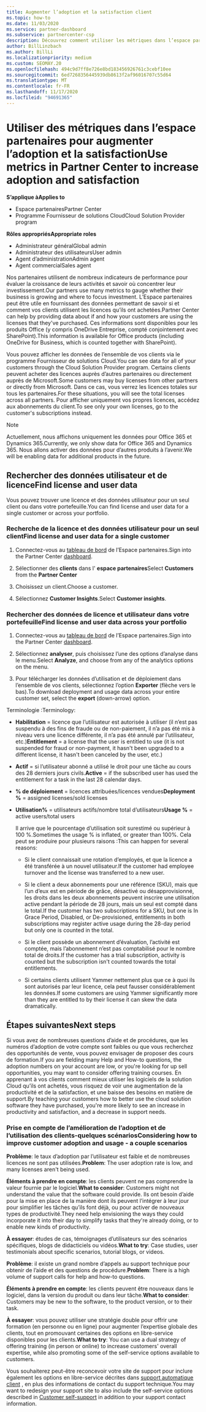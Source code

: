 ```yaml
---
title: Augmenter l’adoption et la satisfaction client
ms.topic: how-to
ms.date: 11/03/2020
ms.service: partner-dashboard
ms.subservice: partnercenter-csp
description: Découvrez comment utiliser les métriques dans l’espace partenaires. Les mesures peuvent indiquer si votre entreprise augmente, comment les clients utilisent leurs licences et où concentrer leurs investissements.
author: BillLinzbach
ms.author: BillLi
ms.localizationpriority: medium
ms.custom: SEOMAY.20
ms.openlocfilehash: 494c9d7ff8e726e8bd183456926761c3cebf10ee
ms.sourcegitcommit: 6ed7268356445939db8613f2af96016707c55d64
ms.translationtype: MT
ms.contentlocale: fr-FR
ms.lasthandoff: 11/17/2020
ms.locfileid: "94691365"
---
```

# <a name="use-metrics-in-partner-center-to-increase-adoption-and-satisfaction"></a><span data-ttu-id="a69a8-104">Utiliser des métriques dans l’espace partenaires pour augmenter l’adoption et la satisfaction</span><span class="sxs-lookup"><span data-stu-id="a69a8-104">Use metrics in Partner Center to increase adoption and satisfaction</span></span>

<span data-ttu-id="a69a8-105">**S’applique à**</span><span class="sxs-lookup"><span data-stu-id="a69a8-105">**Applies to**</span></span>

- <span data-ttu-id="a69a8-106">Espace partenaires</span><span class="sxs-lookup"><span data-stu-id="a69a8-106">Partner Center</span></span>
- <span data-ttu-id="a69a8-107">Programme Fournisseur de solutions Cloud</span><span class="sxs-lookup"><span data-stu-id="a69a8-107">Cloud Solution Provider program</span></span>

<span data-ttu-id="a69a8-108">**Rôles appropriés**</span><span class="sxs-lookup"><span data-stu-id="a69a8-108">**Appropriate roles**</span></span>

- <span data-ttu-id="a69a8-109">Administrateur général</span><span class="sxs-lookup"><span data-stu-id="a69a8-109">Global admin</span></span>
- <span data-ttu-id="a69a8-110">Administrateur des utilisateurs</span><span class="sxs-lookup"><span data-stu-id="a69a8-110">User admin</span></span>
- <span data-ttu-id="a69a8-111">Agent d’administration</span><span class="sxs-lookup"><span data-stu-id="a69a8-111">Admin agent</span></span>
- <span data-ttu-id="a69a8-112">Agent commercial</span><span class="sxs-lookup"><span data-stu-id="a69a8-112">Sales agent</span></span>

<span data-ttu-id="a69a8-113">Nos partenaires utilisent de nombreux indicateurs de performance pour évaluer la croissance de leurs activités et savoir où concentrer leur investissement.</span><span class="sxs-lookup"><span data-stu-id="a69a8-113">Our partners use many metrics to gauge whether their business is growing and where to focus investment.</span></span> <span data-ttu-id="a69a8-114">L’Espace partenaires peut être utile en fournissant des données permettant de savoir si et comment vos clients utilisent les licences qu’ils ont achetées.</span><span class="sxs-lookup"><span data-stu-id="a69a8-114">Partner Center can help by providing data about if and how your customers are using the licenses that they've purchased.</span></span> <span data-ttu-id="a69a8-115">Ces informations sont disponibles pour les produits Office (y compris OneDrive&nbsp;Entreprise, compté conjointement avec SharePoint).</span><span class="sxs-lookup"><span data-stu-id="a69a8-115">This information is available for Office products (including OneDrive for Business, which is counted together with SharePoint).</span></span>

<span data-ttu-id="a69a8-116">Vous pouvez afficher les données de l’ensemble de vos clients via le programme Fournisseur de solutions Cloud.</span><span class="sxs-lookup"><span data-stu-id="a69a8-116">You can see data for all of your customers through the Cloud Solution Provider program.</span></span> <span data-ttu-id="a69a8-117">Certains clients peuvent acheter des licences auprès d’autres partenaires ou directement auprès de Microsoft.</span><span class="sxs-lookup"><span data-stu-id="a69a8-117">Some customers may buy licenses from other partners or directly from Microsoft.</span></span> <span data-ttu-id="a69a8-118">Dans ce cas, vous verrez les licences totales sur tous les partenaires.</span><span class="sxs-lookup"><span data-stu-id="a69a8-118">For these situations, you will see the total licenses across all partners.</span></span> <span data-ttu-id="a69a8-119">Pour afficher uniquement vos propres licences, accédez aux abonnements du client.</span><span class="sxs-lookup"><span data-stu-id="a69a8-119">To see only your own licenses, go to the customer's subscriptions instead.</span></span>

> [!NOTE]  
> <span data-ttu-id="a69a8-120">Actuellement, nous affichons uniquement les données pour Office 365 et Dynamics 365.</span><span class="sxs-lookup"><span data-stu-id="a69a8-120">Currently, we only show data for Office 365 and Dynamics 365.</span></span> <span data-ttu-id="a69a8-121">Nous allons activer des données pour d’autres produits à l’avenir.</span><span class="sxs-lookup"><span data-stu-id="a69a8-121">We will be enabling data for additional products in the future.</span></span>

## <a name="find-license-and-user-data"></a><span data-ttu-id="a69a8-122">Rechercher des données utilisateur et de licence</span><span class="sxs-lookup"><span data-stu-id="a69a8-122">Find license and user data</span></span>

<span data-ttu-id="a69a8-123">Vous pouvez trouver une licence et des données utilisateur pour un seul client ou dans votre portefeuille.</span><span class="sxs-lookup"><span data-stu-id="a69a8-123">You can find license and user data for a single customer or across your portfolio.</span></span>

### <a name="find-license-and-user-data-for-a-single-customer"></a><span data-ttu-id="a69a8-124">Recherche de la licence et des données utilisateur pour un seul client</span><span class="sxs-lookup"><span data-stu-id="a69a8-124">Find license and user data for a single customer</span></span>

1. <span data-ttu-id="a69a8-125">Connectez-vous au [tableau de bord](https://partner.microsoft.com/dashboard) de l’Espace partenaires.</span><span class="sxs-lookup"><span data-stu-id="a69a8-125">Sign into the Partner Center [dashboard](https://partner.microsoft.com/dashboard).</span></span>

2. <span data-ttu-id="a69a8-126">Sélectionner des **clients** dans l' **espace partenaires**</span><span class="sxs-lookup"><span data-stu-id="a69a8-126">Select **Customers** from the **Partner Center**</span></span>

3. <span data-ttu-id="a69a8-127">Choisissez un client.</span><span class="sxs-lookup"><span data-stu-id="a69a8-127">Choose a customer.</span></span>

4. <span data-ttu-id="a69a8-128">Sélectionnez **Customer Insights**.</span><span class="sxs-lookup"><span data-stu-id="a69a8-128">Select **Customer insights**.</span></span>

### <a name="find-license-and-user-data-across-your-portfolio"></a><span data-ttu-id="a69a8-129">Rechercher des données de licence et utilisateur dans votre portefeuille</span><span class="sxs-lookup"><span data-stu-id="a69a8-129">Find license and user data across your portfolio</span></span>

1. <span data-ttu-id="a69a8-130">Connectez-vous au [tableau de bord](https://partner.microsoft.com/dashboard) de l’Espace partenaires.</span><span class="sxs-lookup"><span data-stu-id="a69a8-130">Sign into the Partner Center [dashboard](https://partner.microsoft.com/dashboard).</span></span>

2. <span data-ttu-id="a69a8-131">Sélectionnez **analyser**, puis choisissez l’une des options d’analyse dans le menu.</span><span class="sxs-lookup"><span data-stu-id="a69a8-131">Select **Analyze**, and choose from any of the analytics options on the menu.</span></span>

3. <span data-ttu-id="a69a8-132">Pour télécharger les données d’utilisation et de déploiement dans l’ensemble de vos clients, sélectionnez l’option **Exporter** (flèche vers le bas).</span><span class="sxs-lookup"><span data-stu-id="a69a8-132">To download deployment and usage data across your entire customer set, select the **export** (down-arrow) option.</span></span>

<span data-ttu-id="a69a8-133">Terminologie :</span><span class="sxs-lookup"><span data-stu-id="a69a8-133">Terminology:</span></span>

- <span data-ttu-id="a69a8-134">**Habilitation** = licence que l’utilisateur est autorisée à utiliser (il n’est pas suspendu à des fins de fraude ou de non-paiement, il n’a pas été mis à niveau vers une licence différente, il n’a pas été annulé par l’utilisateur, etc.)</span><span class="sxs-lookup"><span data-stu-id="a69a8-134">**Entitlement** = a license that the user is entitled to use (it is not suspended for fraud or non-payment, it hasn't been upgraded to a different license, it hasn't been canceled by the user, etc.)</span></span>

- <span data-ttu-id="a69a8-135">**Actif** = si l’utilisateur abonné a utilisé le droit pour une tâche au cours des 28 derniers jours civils.</span><span class="sxs-lookup"><span data-stu-id="a69a8-135">**Active** = if the subscribed user has used the entitlement for a task in the last 28 calendar days.</span></span>

- <span data-ttu-id="a69a8-136">**% de déploiement**&nbsp;=&nbsp;licences attribuées/licences vendues</span><span class="sxs-lookup"><span data-stu-id="a69a8-136">**Deployment %** = assigned licenses/sold licenses</span></span>

- <span data-ttu-id="a69a8-137">**Utilisation%** = utilisateurs actifs/nombre total d’utilisateurs</span><span class="sxs-lookup"><span data-stu-id="a69a8-137">**Usage %** = active users/total users</span></span>

   <span data-ttu-id="a69a8-138">Il arrive que le pourcentage d’utilisation soit surestimé ou supérieur à 100&nbsp;%.</span><span class="sxs-lookup"><span data-stu-id="a69a8-138">Sometimes the usage % is inflated, or greater than 100%.</span></span> <span data-ttu-id="a69a8-139">Cela peut se produire pour plusieurs raisons :</span><span class="sxs-lookup"><span data-stu-id="a69a8-139">This can happen for several reasons:</span></span>

  - <span data-ttu-id="a69a8-140">Si le client connaissait une rotation d’employés, et que la licence a été transférée à un nouvel utilisateur.</span><span class="sxs-lookup"><span data-stu-id="a69a8-140">If the customer had employee turnover and the license was transferred to a new user.</span></span>

  - <span data-ttu-id="a69a8-141">Si le client a deux abonnements pour une référence (SKU), mais que l’un d’eux est en période de grâce, désactivé ou désapprovisionné, les droits dans les deux abonnements peuvent inscrire une utilisation active pendant la période de 28 jours, mais un seul est compté dans le total.</span><span class="sxs-lookup"><span data-stu-id="a69a8-141">If the customer has two subscriptions for a SKU, but one is In Grace Period, Disabled, or De-provisioned, entitlements in both subscriptions may register active usage during the 28-day period but only one is counted in the total.</span></span>

  - <span data-ttu-id="a69a8-142">Si le client possède un abonnement d’évaluation, l’activité est comptée, mais l’abonnement n’est pas comptabilisé pour le nombre total de droits.</span><span class="sxs-lookup"><span data-stu-id="a69a8-142">If the customer has a trial subscription, activity is counted but the subscription isn't counted towards the total entitlements.</span></span>

  - <span data-ttu-id="a69a8-143">Si certains clients utilisent Yammer nettement plus que ce à quoi ils sont autorisés par leur licence, cela peut fausser considérablement les données.</span><span class="sxs-lookup"><span data-stu-id="a69a8-143">If some customers are using Yammer significantly more than they are entitled to by their license it can skew the data dramatically.</span></span>

## <a name="next-steps"></a><span data-ttu-id="a69a8-144">Étapes suivantes</span><span class="sxs-lookup"><span data-stu-id="a69a8-144">Next steps</span></span>

<span data-ttu-id="a69a8-145">Si vous avez de nombreuses questions d’aide et de procédures, que les numéros d’adoption de votre compte sont faibles ou que vous recherchez des opportunités de vente, vous pouvez envisager de proposer des cours de formation.</span><span class="sxs-lookup"><span data-stu-id="a69a8-145">If you are fielding many Help and How-to questions, the adoption numbers on your account are low, or you're looking for up sell opportunities, you may want to consider offering training courses.</span></span> <span data-ttu-id="a69a8-146">En apprenant à vos clients comment mieux utiliser les logiciels de la solution Cloud qu’ils ont achetés, vous risquez de voir une augmentation de la productivité et de la satisfaction, et une baisse des besoins en matière de support.</span><span class="sxs-lookup"><span data-stu-id="a69a8-146">By teaching your customers how to better use the cloud solution software they have purchased, you're more likely to see an increase in productivity and satisfaction, and a decrease in support needs.</span></span>

### <a name="considering-how-to-improve-customer-adoption-and-usage---a-couple-scenarios"></a><span data-ttu-id="a69a8-147">Prise en compte de l’amélioration de l’adoption et de l’utilisation des clients-quelques scénarios</span><span class="sxs-lookup"><span data-stu-id="a69a8-147">Considering how to improve customer adoption and usage - a couple scenarios</span></span>

<span data-ttu-id="a69a8-148">**Problème**: le taux d’adoption par l’utilisateur est faible et de nombreuses licences ne sont pas utilisées.</span><span class="sxs-lookup"><span data-stu-id="a69a8-148">**Problem**: The user adoption rate is low, and many licenses aren't being used.</span></span>

<span data-ttu-id="a69a8-149">**Éléments à prendre en compte**: les clients peuvent ne pas comprendre la valeur fournie par le logiciel.</span><span class="sxs-lookup"><span data-stu-id="a69a8-149">**What to consider**: Customers might not understand the value that the software could provide.</span></span> <span data-ttu-id="a69a8-150">Ils ont besoin d’aide pour la mise en place de la manière dont ils peuvent l’intégrer à leur jour pour simplifier les tâches qu’ils font déjà, ou pour activer de nouveaux types de productivité.</span><span class="sxs-lookup"><span data-stu-id="a69a8-150">They need help envisioning the ways they could incorporate it into their day to simplify tasks that they're already doing, or to enable new kinds of productivity.</span></span>

<span data-ttu-id="a69a8-151">**À essayer**: études de cas, témoignages d’utilisateurs sur des scénarios spécifiques, blogs de didacticiels ou vidéos.</span><span class="sxs-lookup"><span data-stu-id="a69a8-151">**What to try**: Case studies, user testimonials about specific scenarios, tutorial blogs, or videos.</span></span>

<span data-ttu-id="a69a8-152">**Problème**: il existe un grand nombre d’appels au support technique pour obtenir de l’aide et des questions de procédure.</span><span class="sxs-lookup"><span data-stu-id="a69a8-152">**Problem**: There is a high volume of support calls for help and how-to questions.</span></span>

<span data-ttu-id="a69a8-153">**Éléments à prendre en compte**: les clients peuvent être nouveaux dans le logiciel, dans la version du produit ou dans leur tâche.</span><span class="sxs-lookup"><span data-stu-id="a69a8-153">**What to consider**: Customers may be new to the software, to the product version, or to their task.</span></span>

<span data-ttu-id="a69a8-154">**À essayer**: vous pouvez utiliser une stratégie double pour offrir une formation (en personne ou en ligne) pour augmenter l’expertise globale des clients, tout en promouvant certaines des options en libre-service disponibles pour les clients.</span><span class="sxs-lookup"><span data-stu-id="a69a8-154">**What to try**: You can use a dual strategy of offering training (in person or online) to increase customers' overall expertise, while also promoting some of the self-service options available to customers.</span></span>

<span data-ttu-id="a69a8-155">Vous souhaiterez peut-être reconcevoir votre site de support pour inclure également les options en libre-service décrites dans [support automatique client](customer-self-support.md) , en plus des informations de contact du support technique.</span><span class="sxs-lookup"><span data-stu-id="a69a8-155">You may want to redesign your support site to also include the self-service options described in [Customer self-support](customer-self-support.md) in addition to your support contact information.</span></span>

